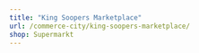 ```yaml
---
title: "King Soopers Marketplace"
url: /commerce-city/king-soopers-marketplace/
shop: Supermarkt
---
```

